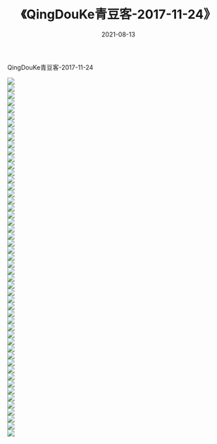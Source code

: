 ﻿---
layout: post
title:  《QingDouKe青豆客-2017-11-24》
date:   2021-08-13
img: http://img.660000.xyz/Sharelink/网络美图/2021/QingDouKe青豆客-2017-11-24/000.jpg
categories: [美女, 清纯, 唯美]
---

QingDouKe青豆客-2017-11-24

  ![](http://img.660000.xyz/Sharelink/网络美图/2021/QingDouKe青豆客-2017-11-24/001.jpg) <br> ![](http://img.660000.xyz/Sharelink/网络美图/2021/QingDouKe青豆客-2017-11-24/002.jpg) <br> ![](http://img.660000.xyz/Sharelink/网络美图/2021/QingDouKe青豆客-2017-11-24/003.jpg) <br> ![](http://img.660000.xyz/Sharelink/网络美图/2021/QingDouKe青豆客-2017-11-24/004.jpg) <br> ![](http://img.660000.xyz/Sharelink/网络美图/2021/QingDouKe青豆客-2017-11-24/005.jpg) <br> ![](http://img.660000.xyz/Sharelink/网络美图/2021/QingDouKe青豆客-2017-11-24/006.jpg) <br> ![](http://img.660000.xyz/Sharelink/网络美图/2021/QingDouKe青豆客-2017-11-24/007.jpg) <br> ![](http://img.660000.xyz/Sharelink/网络美图/2021/QingDouKe青豆客-2017-11-24/008.jpg) <br> ![](http://img.660000.xyz/Sharelink/网络美图/2021/QingDouKe青豆客-2017-11-24/009.jpg) <br> ![](http://img.660000.xyz/Sharelink/网络美图/2021/QingDouKe青豆客-2017-11-24/010.jpg) <br> ![](http://img.660000.xyz/Sharelink/网络美图/2021/QingDouKe青豆客-2017-11-24/011.jpg) <br> ![](http://img.660000.xyz/Sharelink/网络美图/2021/QingDouKe青豆客-2017-11-24/012.jpg) <br> ![](http://img.660000.xyz/Sharelink/网络美图/2021/QingDouKe青豆客-2017-11-24/013.jpg) <br> ![](http://img.660000.xyz/Sharelink/网络美图/2021/QingDouKe青豆客-2017-11-24/014.jpg) <br> ![](http://img.660000.xyz/Sharelink/网络美图/2021/QingDouKe青豆客-2017-11-24/015.jpg) <br> ![](http://img.660000.xyz/Sharelink/网络美图/2021/QingDouKe青豆客-2017-11-24/016.jpg) <br> ![](http://img.660000.xyz/Sharelink/网络美图/2021/QingDouKe青豆客-2017-11-24/017.jpg) <br> ![](http://img.660000.xyz/Sharelink/网络美图/2021/QingDouKe青豆客-2017-11-24/018.jpg) <br> ![](http://img.660000.xyz/Sharelink/网络美图/2021/QingDouKe青豆客-2017-11-24/019.jpg) <br> ![](http://img.660000.xyz/Sharelink/网络美图/2021/QingDouKe青豆客-2017-11-24/020.jpg) <br> ![](http://img.660000.xyz/Sharelink/网络美图/2021/QingDouKe青豆客-2017-11-24/021.jpg) <br> ![](http://img.660000.xyz/Sharelink/网络美图/2021/QingDouKe青豆客-2017-11-24/022.jpg) <br> ![](http://img.660000.xyz/Sharelink/网络美图/2021/QingDouKe青豆客-2017-11-24/023.jpg) <br> ![](http://img.660000.xyz/Sharelink/网络美图/2021/QingDouKe青豆客-2017-11-24/024.jpg) <br> ![](http://img.660000.xyz/Sharelink/网络美图/2021/QingDouKe青豆客-2017-11-24/025.jpg) <br> ![](http://img.660000.xyz/Sharelink/网络美图/2021/QingDouKe青豆客-2017-11-24/026.jpg) <br> ![](http://img.660000.xyz/Sharelink/网络美图/2021/QingDouKe青豆客-2017-11-24/027.jpg) <br> ![](http://img.660000.xyz/Sharelink/网络美图/2021/QingDouKe青豆客-2017-11-24/028.jpg) <br> ![](http://img.660000.xyz/Sharelink/网络美图/2021/QingDouKe青豆客-2017-11-24/029.jpg) <br> ![](http://img.660000.xyz/Sharelink/网络美图/2021/QingDouKe青豆客-2017-11-24/030.jpg) <br> ![](http://img.660000.xyz/Sharelink/网络美图/2021/QingDouKe青豆客-2017-11-24/031.jpg) <br> ![](http://img.660000.xyz/Sharelink/网络美图/2021/QingDouKe青豆客-2017-11-24/032.jpg) <br> ![](http://img.660000.xyz/Sharelink/网络美图/2021/QingDouKe青豆客-2017-11-24/033.jpg) <br> ![](http://img.660000.xyz/Sharelink/网络美图/2021/QingDouKe青豆客-2017-11-24/034.jpg) <br> ![](http://img.660000.xyz/Sharelink/网络美图/2021/QingDouKe青豆客-2017-11-24/035.jpg) <br> ![](http://img.660000.xyz/Sharelink/网络美图/2021/QingDouKe青豆客-2017-11-24/036.jpg) <br> ![](http://img.660000.xyz/Sharelink/网络美图/2021/QingDouKe青豆客-2017-11-24/037.jpg) <br> ![](http://img.660000.xyz/Sharelink/网络美图/2021/QingDouKe青豆客-2017-11-24/038.jpg) <br> ![](http://img.660000.xyz/Sharelink/网络美图/2021/QingDouKe青豆客-2017-11-24/039.jpg) <br> ![](http://img.660000.xyz/Sharelink/网络美图/2021/QingDouKe青豆客-2017-11-24/040.jpg) <br> ![](http://img.660000.xyz/Sharelink/网络美图/2021/QingDouKe青豆客-2017-11-24/041.jpg) <br> ![](http://img.660000.xyz/Sharelink/网络美图/2021/QingDouKe青豆客-2017-11-24/042.jpg) <br> ![](http://img.660000.xyz/Sharelink/网络美图/2021/QingDouKe青豆客-2017-11-24/043.jpg) <br> ![](http://img.660000.xyz/Sharelink/网络美图/2021/QingDouKe青豆客-2017-11-24/044.jpg) <br> ![](http://img.660000.xyz/Sharelink/网络美图/2021/QingDouKe青豆客-2017-11-24/045.jpg) <br> ![](http://img.660000.xyz/Sharelink/网络美图/2021/QingDouKe青豆客-2017-11-24/046.jpg) <br> ![](http://img.660000.xyz/Sharelink/网络美图/2021/QingDouKe青豆客-2017-11-24/047.jpg) <br> ![](http://img.660000.xyz/Sharelink/网络美图/2021/QingDouKe青豆客-2017-11-24/048.jpg) <br> ![](http://img.660000.xyz/Sharelink/网络美图/2021/QingDouKe青豆客-2017-11-24/049.jpg) <br> ![](http://img.660000.xyz/Sharelink/网络美图/2021/QingDouKe青豆客-2017-11-24/050.jpg) <br> ![](http://img.660000.xyz/Sharelink/网络美图/2021/QingDouKe青豆客-2017-11-24/051.jpg) <br>